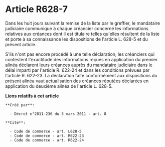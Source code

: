 # Article R628-7

Dans les huit jours suivant la remise de la liste par le greffier, le mandataire judiciaire communique à chaque créancier
concerné les informations relatives aux créances dont il est titulaire telles qu'elles résultent de la liste et porte à sa
connaissance les dispositions de l'article L. 628-5 et du présent article.

S'ils n'ont pas encore procédé à une telle déclaration, les créanciers qui contestent l'exactitude des informations reçues en
application du premier alinéa déclarent leurs créances auprès du mandataire judiciaire dans le délai imparti par l'article R.
622-24 et dans les conditions prévues par l'article R. 622-23. La déclaration faite conformément aux dispositions du présent
alinéa vaut actualisation des créances réputées déclarées en application du deuxième alinéa de l'article L. 628-5.

**Liens relatifs à cet article**

	**Créé par**:

	  - Décret n°2011-236 du 3 mars 2011 - art. 8

	**Cite**:

	  - Code de commerce - art. L628-5
	  - Code de commerce - art. R622-23
	  - Code de commerce - art. R622-24
